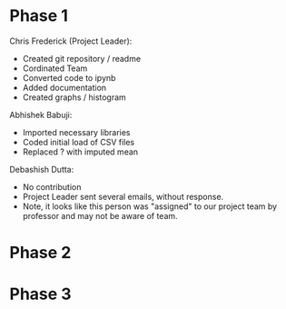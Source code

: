 # Phase 1

Chris Frederick (Project Leader): 
* Created git repository / readme
* Cordinated Team
* Converted code to ipynb
* Added documentation
* Created graphs / histogram

Abhishek Babuji: 
* Imported necessary libraries
* Coded initial load of CSV files
* Replaced ? with imputed mean

Debashish Dutta:
* No contribution
* Project Leader sent several emails, without response.
* Note, it looks like this person was "assigned" to our project team by professor and may not be aware of team.

# Phase 2

# Phase 3

